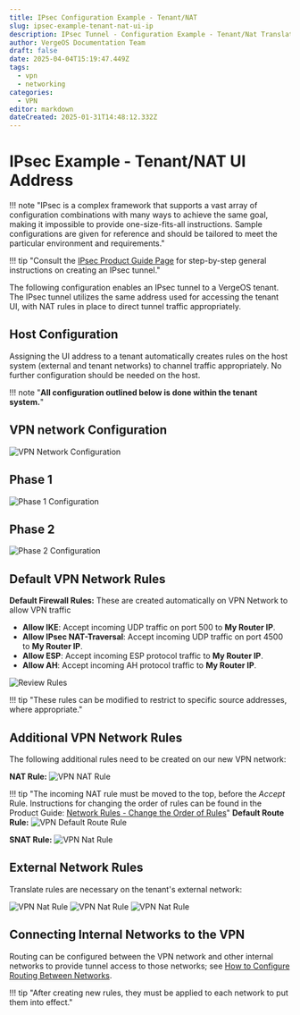 ```yaml
---
title: IPsec Configuration Example - Tenant/NAT
slug: ipsec-example-tenant-nat-ui-ip
description: IPsec Tunnel - Configuration Example - Tenant/Nat Translated Public IP Address
author: VergeOS Documentation Team
draft: false
date: 2025-04-04T15:19:47.449Z
tags:
  - vpn
  - networking
categories:
  - VPN
editor: markdown
dateCreated: 2025-01-31T14:48:12.332Z
---
```


# IPsec Example - Tenant/NAT UI Address

!!! note "IPsec is a complex framework that supports a vast array of configuration combinations with many ways to achieve the same goal, making it impossible to provide one-size-fits-all instructions.  Sample configurations are given for reference and should be tailored to meet the particular environment and requirements."

!!! tip "Consult the [IPsec Product Guide Page](/product-guide/vpn/ipsec) for step-by-step general instructions on creating an IPsec tunnel."

The following configuration enables an IPsec tunnel to a VergeOS tenant. The IPsec tunnel utilizes the same address used for accessing the tenant UI, with NAT rules in place to direct tunnel traffic appropriately.    

## Host Configuration
Assigning the UI address to a tenant automatically creates rules on the host system (external and tenant networks) to channel traffic appropriately. No further configuration should be needed on the host. 


!!! note "**All configuration outlined below is done within the tenant system.**"


## VPN network Configuration

![VPN Network Configuration](../assets/tenant-ipsec-networkconfig.png)


## Phase 1

![Phase 1 Configuration](../assets/tenant-ipsec-phase1.png)

## Phase 2 

![Phase 2 Configuration](../assets/tenant-ipsec-phase2.png)


## Default VPN Network Rules

**Default Firewall Rules:**
These are created automatically on VPN Network to allow VPN traffic

* **Allow IKE**: Accept incoming UDP traffic on port 500 to **My Router IP**.
* **Allow IPsec NAT-Traversal**: Accept incoming UDP traffic on port 4500 to **My Router IP**.
* **Allow ESP**: Accept incoming ESP protocol traffic to **My Router IP**.
* **Allow AH**: Accept incoming AH protocol traffic to **My Router IP**.

![Review Rules](../assets/ipsec-defaultrules.png)

!!! tip "These rules can be modified to restrict to specific source addresses, where appropriate."


## Additional VPN Network Rules

The following additional rules need to be created on our new VPN network:

**NAT Rule:**
![VPN NAT Rule](../assets/tenant-ipsec-vpn-rule-translate.png)

!!! tip "The incoming NAT rule must be moved to the top, before the *Accept* Rule. Instructions for changing the order of rules can be found in the Product Guide: [Network Rules - Change the Order of Rules](/product-guide/networks/network-rules/#change-the-order-of-rules)"
**Default Route Rule:**
![VPN Default Route Rule](../assets/tenant-ipsec-vpn-rule-default-route.png)


**SNAT Rule:**
![VPN Nat Rule](../assets/tenant-ipsec-vpn-rule-outgoing-snat.png)


## External Network Rules

Translate rules are necessary on the tenant's external network: 

![VPN Nat Rule](../assets/tenant-ipsec-external-udp-rule.png)
![VPN Nat Rule](../assets/tenant-ipsec-external-ESP-rule.png)
![VPN Nat Rule](../assets/tenant-ipsec-external-AH-rule.png)


## Connecting Internal Networks to the VPN 
Routing can be configured between the VPN network and other internal networks to provide tunnel access to those networks; see [How to Configure Routing Between Networks](/knowledge-base/routing-between-internal-vergeio-networks).  

!!! tip "After creating new rules, they must be applied to each network to put them into effect."
